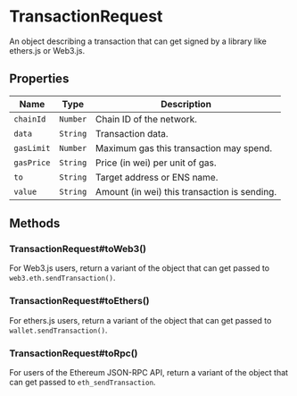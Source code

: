 # TransactionRequest

An object describing a transaction that can get signed by a library like ethers.js or Web3.js.

## Properties

| Name       | Type     | Description                                  |
| ---------- | -------- | -------------------------------------------- |
| `chainId`  | `Number` | Chain ID of the network.                     |
| `data`     | `String` | Transaction data.                            |
| `gasLimit` | `Number` | Maximum gas this transaction may spend.      |
| `gasPrice` | `String` | Price (in wei) per unit of gas.              |
| `to`       | `String` | Target address or ENS name.                  |
| `value`    | `String` | Amount (in wei) this transaction is sending. |

## Methods

### TransactionRequest#toWeb3()

For Web3.js users, return a variant of the object that can get passed to `web3.eth.sendTransaction()`.

### TransactionRequest#toEthers()

For ethers.js users, return a variant of the object that can get passed to `wallet.sendTransaction()`.

### TransactionRequest#toRpc()

For users of the Ethereum JSON-RPC API, return a variant of the object that can get passed to `eth_sendTransaction`.
